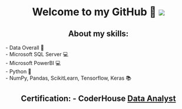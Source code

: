 <div align="center">
<h1 align="center">Welcome to my GitHub 👋
<img src="https://www.nextibs.com/wp-content/uploads/2021/12/seguridad-informatica-1024x439.jpeg">
<br>

## About my skills:
<div align="left">
- Data Overall 📝
  <div align="left">
- Microsoft SQL Server 💻
<div align="left">
- Microsoft PowerBI 💻
  <div align="left">
- Python 🐍
    <div align="left">
- NumPy, Pandas, ScikitLearn, Tensorflow, Keras 📚
<br>

<h2 align="center">Certification:
- CoderHouse <a href="https://www.coderhouse.com/certificados/62f40d0901f1060024693bb2">Data Analyst</a>
